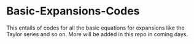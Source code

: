 # Basic-Expansions-Codes
This entails of codes for all the basic equations for expansions like the Taylor series and so on. More will be added in this repo in coming days. 
